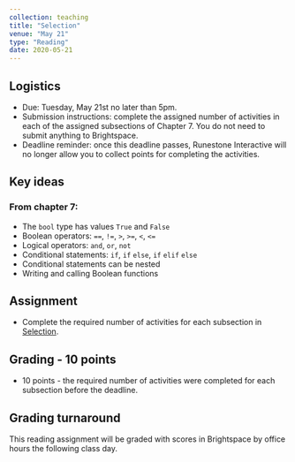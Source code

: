 ```yaml
---
collection: teaching
title: "Selection"
venue: "May 21"
type: "Reading"
date: 2020-05-21
---
```

## Logistics
* Due: Tuesday, May 21st no later than 5pm.
* Submission instructions: complete the assigned number of activities in each
	of the assigned subsections of Chapter 7. You do not need to submit
	anything to Brightspace.
* Deadline reminder: once this deadline passes, Runestone Interactive will no
	longer allow you to collect points for completing the activities.

## Key ideas
### From chapter 7:
* The `bool` type has values `True` and `False`
* Boolean operators: `==`, `!=`, `>`, `>=`, `<`, `<=`
* Logical operators: `and`, `or`, `not`
* Conditional statements: `if`, `if` `else`, `if` `elif` `else`
* Conditional statements can be nested
* Writing and calling Boolean functions


## Assignment
* Complete the required number of activities for each subsection in
[Selection](https://runestone.academy/runestone/assignments/doAssignment?assignment_id=37265).

## Grading - 10 points
* 10 points - the required number of activities were completed for each
	subsection before the deadline.

## Grading turnaround
This reading assignment  will be graded with scores in Brightspace by office
hours the following class day.
